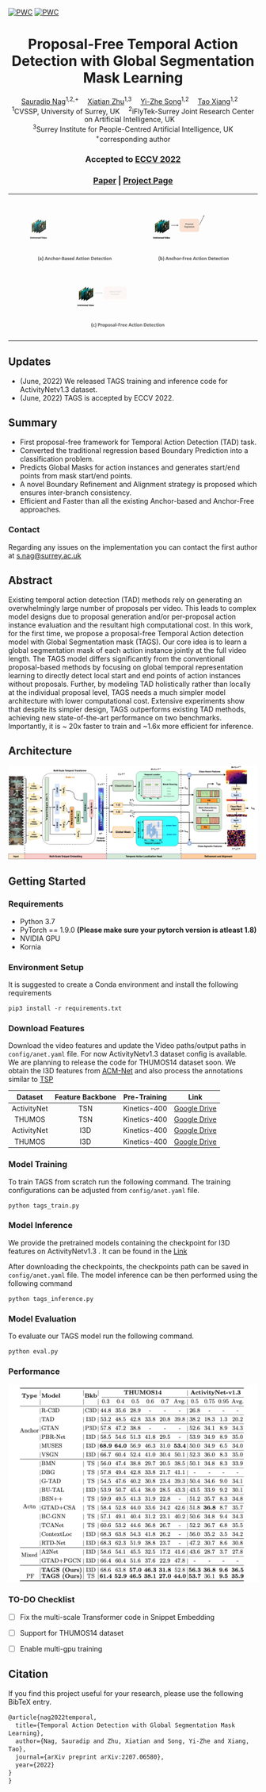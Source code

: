[![PWC](https://img.shields.io/endpoint.svg?url=https://paperswithcode.com/badge/temporal-action-detection-with-global/temporal-action-localization-on-activitynet)](https://paperswithcode.com/sota/temporal-action-localization-on-activitynet?p=temporal-action-detection-with-global)
[![PWC](https://img.shields.io/endpoint.svg?url=https://paperswithcode.com/badge/temporal-action-detection-with-global/temporal-action-localization-on-thumos14)](https://paperswithcode.com/sota/temporal-action-localization-on-thumos14?p=temporal-action-detection-with-global)
<div align="center">

<h1>Proposal-Free Temporal Action Detection with Global Segmentation Mask Learning</h1>

<div>
    <a href='https://sauradip.github.io/' target='_blank'>Sauradip Nag</a><sup>1,2,+</sup>&emsp;
    <a href='https://scholar.google.co.uk/citations?hl=en&user=ZbA-z1cAAAAJ&view_op=list_works&sortby=pubdate' target='_blank'>Xiatian Zhu</a><sup>1,3</sup>&emsp;
    <a href='https://scholar.google.co.uk/citations?user=irZFP_AAAAAJ&hl=en' target='_blank'>Yi-Zhe Song</a><sup>1,2</sup>&emsp;
    <a href='https://scholar.google.co.uk/citations?hl=en&user=MeS5d4gAAAAJ&view_op=list_works&sortby=pubdate' target='_blank'>Tao Xiang</a><sup>1,2</sup>&emsp;
</div>
<div>
    <sup>1</sup>CVSSP, University of Surrey, UK&emsp;
    <sup>2</sup>iFlyTek-Surrey Joint Research Center on Artificial Intelligence, UK&emsp; <br>
    <sup>3</sup>Surrey Institute for People-Centred Artificial Intelligence, UK
</div>
<div>
    <sup>+</sup>corresponding author
</div>

<h3><strong>Accepted to <a href='https://eccv2022.ecva.net/' target='_blank'>ECCV 2022</a></strong></h3>

<h3 align="center">
  <a href="https://arxiv.org/abs/2207.06580" target='_blank'>Paper</a> |
  <a href="https://sauradip.github.io/project_pages/TAGS/" target='_blank'>Project Page</a> 
  
</h3>
<table>
<tr>
    <td><img src="assets/video-gif2.gif" width="100%"/></td>
</tr>
</table>
</div>

## Updates

- (June, 2022) We released TAGS training and inference code for ActivityNetv1.3 dataset.
- (June, 2022) TAGS is accepted by ECCV 2022.

## Summary
- First proposal-free framework for Temporal Action Detection (TAD) task.
- Converted the traditional regression based Boundary Prediction into a classification problem.
- Predicts Global Masks for action instances and generates start/end points from mask start/end points.
- A novel Boundary Refinement and Alignment strategy is proposed which ensures inter-branch consistency.
- Efficient and Faster than all the existing Anchor-based and Anchor-Free approaches.


### Contact

Regarding any issues on the implementation you can contact the first author at [s.nag@surrey.ac.uk](https://mail.google.com/mail/u/0/?tab=rm&ogbl#inbox?compose=new)

## Abstract

Existing temporal action detection (TAD) methods rely on generating an overwhelmingly large number of proposals per video. This leads to complex model designs due to proposal generation and/or per-proposal action instance evaluation and the resultant high computational cost. In this work, for the first time, we propose a proposal-free Temporal Action detection model with Global Segmentation mask (TAGS). Our core idea is to learn a global segmentation mask of each action instance jointly at the full video length. The TAGS model differs significantly from the conventional proposal-based methods by focusing on global temporal representation learning to directly detect local start and end points of action instances without proposals. Further, by modeling TAD holistically rather than locally at the individual proposal level, TAGS needs a much simpler model architecture with lower computational cost. Extensive experiments show that despite its simpler design, TAGS outperforms existing TAD methods, achieving new state-of-the-art performance on two benchmarks. Importantly, it is ~ 20x faster to train and ~1.6x more efficient for inference. 

## Architecture
![](assets/main-fig-tags.png)


## Getting Started

### Requirements
- Python 3.7
- PyTorch == 1.9.0  **(Please make sure your pytorch version is atleast 1.8)**
- NVIDIA GPU
- Kornia


### Environment Setup
It is suggested to create a Conda environment and install the following requirements
```shell script
pip3 install -r requirements.txt
```

### Download Features
Download the video features and update the Video paths/output paths in ``` config/anet.yaml ``` file. For now ActivityNetv1.3 dataset config is available. We are planning to release the code for THUMOS14 dataset soon. We obtain the I3D features from [ACM-Net](https://github.com/ispc-lab/ACM-Net)
and also process the annotations similar to [TSP](https://github.com/HumamAlwassel/TSP)

| Dataset | Feature Backbone | Pre-Training | Link | 
|:---:|:---:|:---:|:---:|
| ActivityNet | TSN | Kinetics-400 | [Google Drive](https://drive.google.com/u/0/uc?id=1ISemndlSDS2FtqQOKL0t3Cjj9yk2yznF&export=download) |
| THUMOS | TSN | Kinetics-400 | [Google Drive](https://drive.google.com/drive/folders/1-19PgCRTTNfy2RWGErvUUlT0_3J-qEb8?usp=sharing) |
| ActivityNet | I3D | Kinetics-400 | [Google Drive](https://drive.google.com/drive/folders/1B1srfie2UWKwaC4-7bo6UItmJoESCUq3?usp=sharing) |
| THUMOS | I3D | Kinetics-400 | [Google Drive](https://drive.google.com/drive/folders/1C4YG01X9IIT1a568wMM8fgm4k4xTC2EQ?usp=sharing) |
 
### Model Training 
To train TAGS from scratch run the following command. The training configurations can be adjusted from  ``` config/anet.yaml ``` file.
```shell script
python tags_train.py
```
### Model Inference
We provide the pretrained models containing the checkpoint for I3D features on ActivityNetv1.3 . It can be found in the [Link](https://drive.google.com/file/d/1ltF5AKee8JcdJmDPabJtXwJe1_m0X3Sc/view?usp=sharing)

After downloading the checkpoints, the checkpoints path can be saved in ``` config/anet.yaml ``` file.
The model inference can be then performed using the following command 
```shell script
python tags_inference.py
```
### Model Evaluation
To evaluate our TAGS model run the following command. 
```shell script
python eval.py
```

### Performance 
![](assets/tags-result-2.png)

### TO-DO Checklist
- [ ] Fix the multi-scale Transformer code in Snippet Embedding
- [ ] Support for THUMOS14 dataset
- [ ] Enable multi-gpu training


## Citation
If you find this project useful for your research, please use the following BibTeX entry.
```
@article{nag2022temporal,
  title={Temporal Action Detection with Global Segmentation Mask Learning},
  author={Nag, Sauradip and Zhu, Xiatian and Song, Yi-Zhe and Xiang, Tao},
  journal={arXiv preprint arXiv:2207.06580},
  year={2022}
}
}
```

